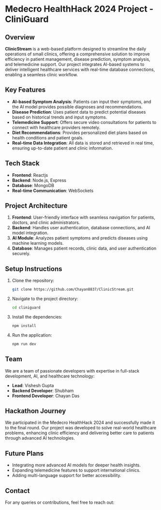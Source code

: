 # Medecro HealthHack 2024 Project - CliniGuard

## Overview

**ClinicStream** is a web-based platform designed to streamline the daily operations of small clinics, offering a comprehensive solution to improve efficiency in patient management, disease prediction, symptom analysis, and telemedicine support. Our project integrates AI-based systems to deliver intelligent healthcare services with real-time database connections, enabling a seamless clinic workflow.

## Key Features

- **AI-based Symptom Analysis**: Patients can input their symptoms, and the AI model provides possible diagnoses and recommendations.
- **Disease Prediction**: Uses patient data to predict potential diseases based on historical trends and input symptoms.
- **Telemedicine Support**: Offers secure video consultations for patients to connect with healthcare providers remotely.
- **Diet Recommendations**: Provides personalized diet plans based on health conditions and patient goals.
- **Real-time Data Integration**: All data is stored and retrieved in real time, ensuring up-to-date patient and clinic information.

## Tech Stack

- **Frontend**: Reactjs
- **Backend**: Node.js, Express
- **Database**: MongoDB
- **Real-time Communication**: WebSockets

## Project Architecture

1. **Frontend**: User-friendly interface with seamless navigation for patients, doctors, and clinic administrators.
2. **Backend**: Handles user authentication, database connections, and AI model integration.
3. **AI Module**: Analyzes patient symptoms and predicts diseases using machine learning models.
4. **Database**: Manages patient records, clinic data, and user authentication securely.

## Setup Instructions

1. Clone the repository:
    ```bash
    git clone https://github.com/Chayan8837/ClinicStream.git
    ```
2. Navigate to the project directory:
    ```bash
    cd cliniguard
    ```
3. Install the dependencies:
    ```bash
    npm install
    ```
4. Run the application:
    ```bash
    npm run dev
    ```

## Team

We are a team of passionate developers with expertise in full-stack development, AI, and healthcare technology:

- **Lead**: Vishesh Gupta
- **Backend Developer**: Shubham
- **Frontend Developer**: Chayan Das


## Hackathon Journey

We participated in the Medecro HealthHack 2024 and successfully made it to the final round. Our project was developed to solve real-world healthcare problems, enhancing clinic efficiency and delivering better care to patients through advanced AI technologies.

## Future Plans

- Integrating more advanced AI models for deeper health insights.
- Expanding telemedicine features to support international clinics.
- Adding multi-language support for better accessibility.

## Contact

For any queries or contributions, feel free to reach out:

